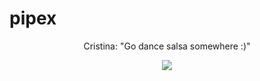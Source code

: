 # pipex
<div style="text-align: center">
Cristina: "Go dance salsa somewhere :)"

<img src=https://i.scdn.co/image/ab67616d00001e02b442642243bf85a190649469></div>
